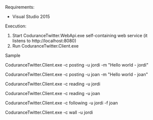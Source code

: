Requirements:

* Visual Studio 2015

Execution:

1. Start CoduranceTwitter.WebApi.exe self-containing web service (it listens to http://localhost:8080)
2. Run CoduranceTwitter.Client.exe

Sample

 CoduranceTwitter.Client.exe -c posting -u jordi -m "Hello world - jordi"
 
 CoduranceTwitter.Client.exe -c posting -u joan -m "Hello world - joan"
 
 CoduranceTwitter.Client.exe -c reading -u jordi
 
 CoduranceTwitter.Client.exe -c reading -u joan
 
 CoduranceTwitter.Client.exe -c following  -u jordi -f joan
 
 CoduranceTwitter.Client.exe -c wall -u jordi
